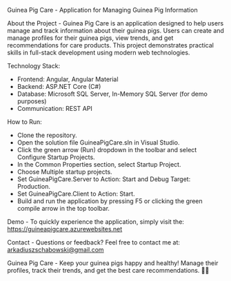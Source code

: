Guinea Pig Care - Application for Managing Guinea Pig Information

About the Project - Guinea Pig Care is an application designed to help users manage and track information about their guinea pigs. Users can create and manage profiles for their guinea pigs, view trends, and get recommendations for care products. This project demonstrates practical skills in full-stack development using modern web technologies.

Technology Stack:
- Frontend: Angular, Angular Material
- Backend: ASP.NET Core (C#)
- Database: Microsoft SQL Server, In-Memory SQL Server (for demo purposes)
- Communication: REST API
  
How to Run:
- Clone the repository.
- Open the solution file GuineaPigCare.sln in Visual Studio.
- Click the green arrow (Run) dropdown in the toolbar and select Configure Startup Projects.
- In the Common Properties section, select Startup Project.
- Choose Multiple startup projects.
- Set GuineaPigCare.Server to Action: Start and Debug Target: Production.
- Set GuineaPigCare.Client to Action: Start.
- Build and run the application by pressing F5 or clicking the green compile arrow in the top toolbar.

Demo - To quickly experience the application, simply visit the: https://guineapigcare.azurewebsites.net

Contact - Questions or feedback? Feel free to contact me at: arkadiuszschabowski@gmail.com

Guinea Pig Care - Keep your guinea pigs happy and healthy! Manage their profiles, track their trends, and get the best care recommendations. 🐹🎉
